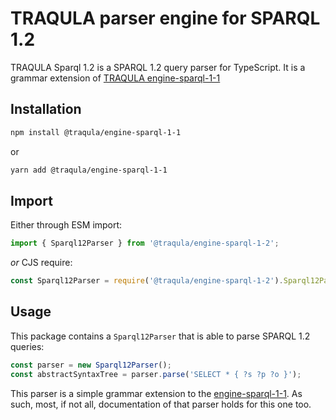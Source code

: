 # TRAQULA parser engine for SPARQL 1.2

TRAQULA Sparql 1.2 is a SPARQL 1.2 query parser for TypeScript.
It is a grammar extension of [TRAQULA engine-sparql-1-1](https://github.com/comunica/traqula/tree/main/engines/engine-sparql-1-1)

## Installation

```bash
npm install @traqula/engine-sparql-1-1
```

or

```bash
yarn add @traqula/engine-sparql-1-1
```

## Import

Either through ESM import:

```javascript
import { Sparql12Parser } from '@traqula/engine-sparql-1-2';
```

_or_ CJS require:

```javascript
const Sparql12Parser = require('@traqula/engine-sparql-1-2').Sparql12Parser;
```

## Usage

This package contains a `Sparql12Parser` that is able to parse SPARQL 1.2 queries:

```typescript
const parser = new Sparql12Parser();
const abstractSyntaxTree = parser.parse('SELECT * { ?s ?p ?o }');
```

This parser is a simple grammar extension to the [engine-sparql-1-1](https://github.com/comunica/traqula/tree/main/engines/engine-sparql-1-1).
As such, most, if not all, documentation of that parser holds for this one too.